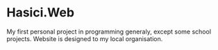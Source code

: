 # Hasici.Web
My first personal project in programming generaly, except some school projects. Website is designed to my local organisation.